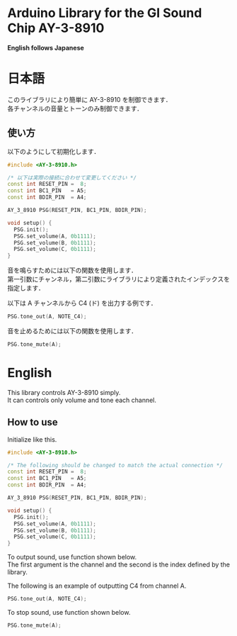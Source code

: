 # Arduino Library for the GI Sound Chip AY-3-8910

**English follows Japanese**

# 日本語

このライブラリにより簡単に AY-3-8910 を制御できます．  
各チャンネルの音量とトーンのみ制御できます．

## 使い方

以下のようにして初期化します．

```cpp
#include <AY-3-8910.h>

/* 以下は実際の接続に合わせて変更してください */
const int RESET_PIN =  8;
const int BC1_PIN   = A5;
const int BDIR_PIN  = A4;

AY_3_8910 PSG(RESET_PIN, BC1_PIN, BDIR_PIN);

void setup() {
  PSG.init();
  PSG.set_volume(A, 0b1111);
  PSG.set_volume(B, 0b1111);
  PSG.set_volume(C, 0b1111);
}
```

音を鳴らすためには以下の関数を使用します．  
第一引数にチャンネル，第二引数にライブラリにより定義されたインデックスを指定します．

以下は A チャンネルから C4 (ド) を出力する例です．

```cpp
PSG.tone_out(A, NOTE_C4);
```

音を止めるためには以下の関数を使用します．

```cpp
PSG.tone_mute(A);
```

# English

This library controls AY-3-8910 simply.  
It can controls only volume and tone each channel.

## How to use

Initialize like this.

```cpp
#include <AY-3-8910.h>

/* The following should be changed to match the actual connection */
const int RESET_PIN =  8;
const int BC1_PIN   = A5;
const int BDIR_PIN  = A4;

AY_3_8910 PSG(RESET_PIN, BC1_PIN, BDIR_PIN);

void setup() {
  PSG.init();
  PSG.set_volume(A, 0b1111);
  PSG.set_volume(B, 0b1111);
  PSG.set_volume(C, 0b1111);
}
```

To output sound, use function shown below.  
The first argument is the channel and the second is the index defined by the library.

The following is an example of outputting C4 from channel A.

```cpp
PSG.tone_out(A, NOTE_C4);
```

To stop sound, use function shown below.

```cpp
PSG.tone_mute(A);
```
